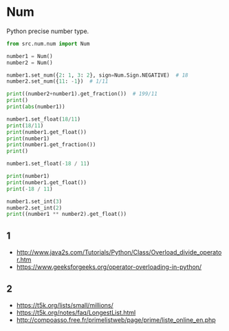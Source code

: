 # Num
Python precise number type.

```python
from src.num.num import Num

number1 = Num()
number2 = Num()

number1.set_num({2: 1, 3: 2}, sign=Num.Sign.NEGATIVE)  # 18
number2.set_num({11: -1})  # 1/11

print((number2+number1).get_fraction())  # 199/11
print()
print(abs(number1))

number1.set_float(18/11)
print(18/11)
print(number1.get_float())
print(number1)
print(number1.get_fraction())
print()

number1.set_float(-18 / 11)

print(number1)
print(number1.get_float())
print(-18 / 11)

number1.set_int(3)
number2.set_int(2)
print((number1 ** number2).get_float())
```

## 1
- http://www.java2s.com/Tutorials/Python/Class/Overload_divide_operator.htm
- https://www.geeksforgeeks.org/operator-overloading-in-python/

## 2
- https://t5k.org/lists/small/millions/
- https://t5k.org/notes/faq/LongestList.html
- http://compoasso.free.fr/primelistweb/page/prime/liste_online_en.php
